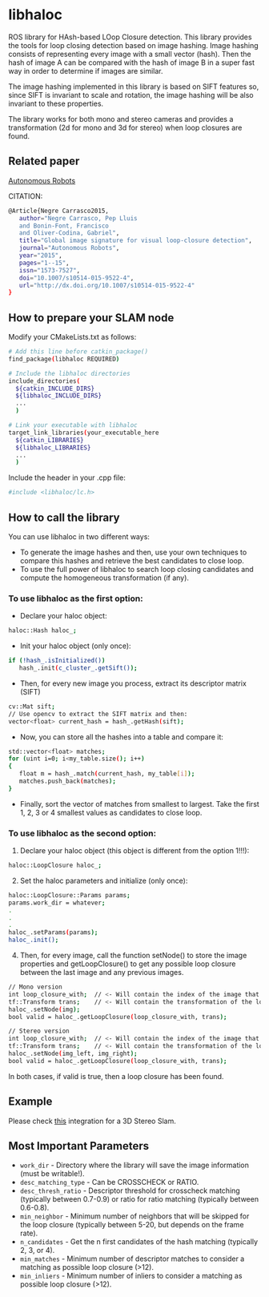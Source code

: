 libhaloc
=============

ROS library for HAsh-based LOop Closure detection. This library provides the tools for loop closing detection based on image hashing. Image hashing consists of representing every image with a small vector (hash). Then the hash of image A can be compared with the hash of image B in a super fast way in order to determine if images are similar.

The image hashing implemented in this library is based on SIFT features so, since SIFT is invariant to scale and rotation, the image hashing will be also invariant to these properties.

The library works for both mono and stereo cameras and provides a transformation (2d for mono and 3d for stereo) when loop closures are found.

## Related paper

[Autonomous Robots][paper]

CITATION:
```bash
@Article{Negre Carrasco2015,
   author="Negre Carrasco, Pep Lluis
   and Bonin-Font, Francisco
   and Oliver-Codina, Gabriel",
   title="Global image signature for visual loop-closure detection",
   journal="Autonomous Robots",
   year="2015",
   pages="1--15",
   issn="1573-7527",
   doi="10.1007/s10514-015-9522-4",
   url="http://dx.doi.org/10.1007/s10514-015-9522-4"
}
```

## How to prepare your SLAM node


Modify your CMakeLists.txt as follows:

```bash
# Add this line before catkin_package()
find_package(libhaloc REQUIRED)

# Include the libhaloc directories
include_directories(
  ${catkin_INCLUDE_DIRS}
  ${libhaloc_INCLUDE_DIRS}
  ...
  )

# Link your executable with libhaloc
target_link_libraries(your_executable_here
  ${catkin_LIBRARIES}
  ${libhaloc_LIBRARIES}
  ...
  )
```

Include the header in your .cpp file:
```bash
#include <libhaloc/lc.h>
```

## How to call the library


You can use libhaloc in two different ways:
- To generate the image hashes and then, use your own techniques to compare this hashes and retrieve the best candidates to close loop.
- To use the full power of libhaloc to search loop closing candidates and compute the homogeneous transformation (if any).

### To use libhaloc as the first option:

* Declare your haloc object:
```bash
haloc::Hash haloc_;
```

* Init your haloc object (only once):
```bash
if (!hash_.isInitialized())
   hash_.init(c_cluster_.getSift());
```

* Then, for every new image you process, extract its descriptor matrix (SIFT)
```bash
cv::Mat sift;
// Use opencv to extract the SIFT matrix and then:
vector<float> current_hash = hash_.getHash(sift);
```

* Now, you can store all the hashes into a table and compare it:
```bash
std::vector<float> matches;
for (uint i=0; i<my_table.size(); i++)
{
   float m = hash_.match(current_hash, my_table[i]);
   matches.push_back(matches);
}
```

* Finally, sort the vector of matches from smallest to largest. Take the first 1, 2, 3 or 4 smallest values as candidates to close loop.


### To use libhaloc as the second option:


1) Declare your haloc object (this object is different from the option 1!!!):
```bash
haloc::LoopClosure haloc_;
```

2) Set the haloc parameters and initialize (only once):
```bash
haloc::LoopClosure::Params params;
params.work_dir = whatever;
.
.
.
haloc_.setParams(params);
haloc_.init();
```

4) Then, for every image, call the function setNode() to store the image properties and getLoopClosure() to get any possible loop closure between the last image and any previous images.
```bash
// Mono version
int loop_closure_with; 	// <- Will contain the index of the image that closes loop with the last inserted (-1 if none).
tf::Transform trans;    // <- Will contain the transformation of the loop closure (if any).
haloc_.setNode(img);
bool valid = haloc_.getLoopClosure(loop_closure_with, trans);

// Stereo version
int loop_closure_with; 	// <- Will contain the index of the image that closes loop with the last inserted (-1 if none).
tf::Transform trans; 	// <- Will contain the transformation of the loop closure (if any).
haloc_.setNode(img_left, img_right);
bool valid = haloc_.getLoopClosure(loop_closure_with, trans);
```

In both cases, if valid is true, then a loop closure has been found.


## Example


Please check [this][stereo_slam] integration for a 3D Stereo Slam.


## Most Important Parameters


* `work_dir` - Directory where the library will save the image information (must be writable!).
* `desc_matching_type` - Can be CROSSCHECK or RATIO.
* `desc_thresh_ratio` - Descriptor threshold for crosscheck matching (typically between 0.7-0.9) or ratio for ratio matching (typically between 0.6-0.8).
* `min_neighbor` - Minimum number of neighbors that will be skipped for the loop closure (typically between 5-20, but depends on the frame rate).
* `n_candidates` - Get the n first candidates of the hash matching (typically 2, 3, or 4).
* `min_matches` - Minimum number of descriptor matches to consider a matching as possible loop closure (>12).
* `min_inliers` - Minimum number of inliers to consider a matching as possible loop closure (>12).


[stereo_slam]: https://github.com/srv/stereo_slam
[paper]: http://link.springer.com/article/10.1007/s10514-015-9522-4
